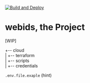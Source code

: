 [![Build and Deploy](https://github.com/dodopontocom/webids/actions/workflows/webids.yml/badge.svg)](https://github.com/dodopontocom/webids/actions/workflows/webids.yml)
# webids, the Project

[WIP]

+-- cloud  
| +-- terraform  
| +-- scripts  
| +-- credentials  

`.env.file.exaple` (hint) 
